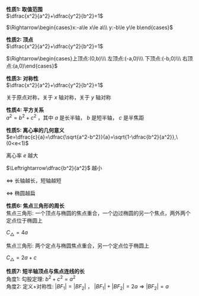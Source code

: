 **性质1: 取值范围**  
$\dfrac{x^2}{a^2}+\dfrac{y^2}{b^2}=1$  
  
$\Rightarrow\begin{cases}x:-a\le x\le a\\\ y:-b\le y\le b\end{cases}$  
  
**性质2: 顶点**  
$\dfrac{x^2}{a^2}+\dfrac{y^2}{b^2}=1$  
  
$\Rightarrow\begin{cases}上顶点:(0,b)\\\ 左顶点:(-a,0)\\\ 下顶点:(-b,0)\\\ 右顶点:(a,0)\end{cases}$  
  
**性质3: 对称性**  
$\dfrac{x^2}{a^2}+\dfrac{y^2}{b^2}=1$  
  
关于原点对称，关于 $x$ 轴对称，关于 $y$ 轴对称  
  
**性质4: 平方关系**  
$a^2=b^2+c^2$ ，其中 $a$ 是长半轴， $b$ 是短半轴， $c$ 是半焦距  
  
**性质5: 离心率的几何意义**  
$e=\dfrac{c}{a}=\dfrac{\sqrt{a^2-b^2}}{a}=\sqrt{1-\dfrac{b^2}{a^2}},\ (0<e<1)$  
  
离心率 $e$ 越大  
  
$\Leftrightarrow\dfrac{b^2}{a^2}$ 越小  
  
$\Leftrightarrow$ 长轴越长，短轴越短  
  
$\Leftrightarrow$ 椭圆越扁  
  
**性质6: 焦点三角形的周长**  
焦点三角形: 一个顶点与椭圆的焦点重合，一个边过椭圆的另一个焦点，两外两个定点位于椭圆上  
  
$C_{\triangle}=4a$  
  
焦点三角形: 两个定点与椭圆焦点重合，另一个定点位于椭圆上  
  
$C_{\triangle}=2a+c$  
  
**性质7: 短半轴顶点与焦点连线的长**  
角度1: 勾股定理: $b^2+c^2=a^2$  
角度2: 定义+对称性: $|BF_1|=|BF_2|$ ， $|BF_1|+|BF_2|=2a\Rightarrow|BF_2|=a$  
